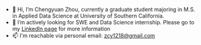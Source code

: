 - 👋 Hi, I’m Chengyuan Zhou, currently a graduate student majoring in M.S. in Applied Data Science at University of Southern California.
- 👀 I’m actively looking for SWE and Data Science internship. Please go to my [LinkedIn page](https://www.linkedin.com/in/chengyuan-zhou-3559b4136/) for more information 
- 📫 I'm reachable via personal email: zcy1218@gmail.com

<!---
artisan1218/artisan1218 is a ✨ special ✨ repository because its `README.md` (this file) appears on your GitHub profile.
You can click the Preview link to take a look at your changes.
--->
